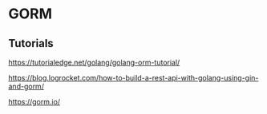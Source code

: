 # GORM

## Tutorials

<https://tutorialedge.net/golang/golang-orm-tutorial/>

<https://blog.logrocket.com/how-to-build-a-rest-api-with-golang-using-gin-and-gorm/>

<https://gorm.io/>
